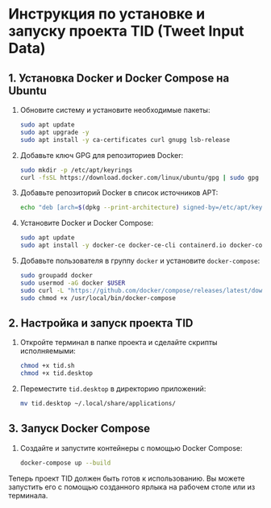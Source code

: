# Инструкция по установке и запуску проекта TID (Tweet Input Data)

## 1. Установка Docker и Docker Compose на Ubuntu

1. Обновите систему и установите необходимые пакеты:

    ```bash
    sudo apt update
    sudo apt upgrade -y
    sudo apt install -y ca-certificates curl gnupg lsb-release
    ```

2. Добавьте ключ GPG для репозиториев Docker:

    ```bash
    sudo mkdir -p /etc/apt/keyrings
    curl -fsSL https://download.docker.com/linux/ubuntu/gpg | sudo gpg --dearmor -o /etc/apt/keyrings/docker.gpg
    ```

3. Добавьте репозиторий Docker в список источников APT:

    ```bash
    echo "deb [arch=$(dpkg --print-architecture) signed-by=/etc/apt/keyrings/docker.gpg] https://download.docker.com/linux/ubuntu $(lsb_release -cs) stable" | sudo tee /etc/apt/sources.list.d/docker.list > /dev/null
    ```

4. Установите Docker и Docker Compose:

    ```bash
    sudo apt update
    sudo apt install -y docker-ce docker-ce-cli containerd.io docker-compose-plugin
    ```

5. Добавьте пользователя в группу `docker` и установите `docker-compose`:

    ```bash
    sudo groupadd docker
    sudo usermod -aG docker $USER
    sudo curl -L "https://github.com/docker/compose/releases/latest/download/docker-compose-$(uname -s)-$(uname -m)" -o /usr/local/bin/docker-compose
    sudo chmod +x /usr/local/bin/docker-compose
    ```

## 2. Настройка и запуск проекта TID

1. Откройте терминал в папке проекта и сделайте скрипты исполняемыми:

    ```bash
    chmod +x tid.sh
    chmod +x tid.desktop
    ```

2. Переместите `tid.desktop` в директорию приложений:

    ```bash
    mv tid.desktop ~/.local/share/applications/
    ```

## 3. Запуск Docker Compose

1. Создайте и запустите контейнеры с помощью Docker Compose:

    ```bash
    docker-compose up --build
    ```

Теперь проект TID должен быть готов к использованию. Вы можете запустить его с помощью созданного ярлыка на рабочем столе или из терминала.


